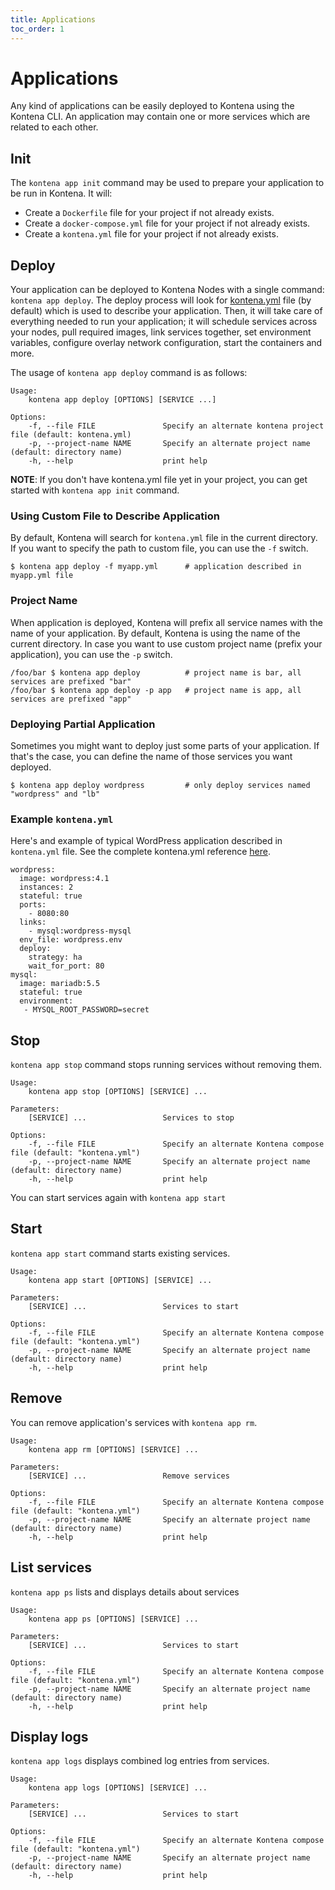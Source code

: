 ```yaml
---
title: Applications
toc_order: 1
---
```


# Applications

Any kind of applications can be easily deployed to Kontena using the Kontena CLI. An application may contain one or more services which are related to each other.

## Init

The `kontena app init` command may be used to prepare your application to be run in Kontena. It will:

* Create a `Dockerfile` file for your project if not already exists.
* Create a `docker-compose.yml` file for your project if not already exists.
* Create a `kontena.yml` file for your project if not already exists.

## Deploy

Your application can be deployed to Kontena Nodes with a single command: `kontena app deploy`. The deploy process will look for [kontena.yml](../references/kontena-yml.md) file (by default) which is used to describe your application. Then, it will take care of everything needed to run your application; it will schedule services across your nodes, pull required images, link services together, set environment variables, configure overlay network configuration, start the containers and more.

The usage of `kontena app deploy` command is as follows:

```
Usage:
    kontena app deploy [OPTIONS] [SERVICE ...]

Options:
    -f, --file FILE               Specify an alternate kontena project file (default: kontena.yml)
    -p, --project-name NAME       Specify an alternate project name (default: directory name)
    -h, --help                    print help
```

**NOTE**: If you don't have kontena.yml file yet in your project, you can get started with `kontena app init` command.

### Using Custom File to Describe Application

By default, Kontena will search for `kontena.yml` file in the current directory. If you want to specify the path to custom file, you can use the `-f` switch.

```
$ kontena app deploy -f myapp.yml      # application described in myapp.yml file
```

### Project Name

When application is deployed, Kontena will prefix all service names with the name of your application. By default, Kontena is using the name of the current directory. In case you want to use custom project name (prefix your application), you can use the `-p` switch.

```
/foo/bar $ kontena app deploy          # project name is bar, all services are prefixed "bar"
/foo/bar $ kontena app deploy -p app   # project name is app, all services are prefixed "app"
```

### Deploying Partial Application

Sometimes you might want to deploy just some parts of your application. If that's the case, you can define the name of those services you want deployed.

```
$ kontena app deploy wordpress         # only deploy services named "wordpress" and "lb"
```

### Example `kontena.yml`

Here's and example of typical WordPress application described in `kontena.yml` file. See the complete kontena.yml reference [here](../references/kontena-yml.md). 

```
wordpress:
  image: wordpress:4.1
  instances: 2
  stateful: true
  ports:
    - 8080:80
  links:
    - mysql:wordpress-mysql
  env_file: wordpress.env
  deploy:
    strategy: ha
    wait_for_port: 80
mysql:
  image: mariadb:5.5
  stateful: true
  environment:
   - MYSQL_ROOT_PASSWORD=secret
```

## Stop

`kontena app stop` command stops running services without removing them.

```
Usage:
    kontena app stop [OPTIONS] [SERVICE] ...

Parameters:
    [SERVICE] ...                 Services to stop

Options:
    -f, --file FILE               Specify an alternate Kontena compose file (default: "kontena.yml")
    -p, --project-name NAME       Specify an alternate project name (default: directory name)
    -h, --help                    print help
```

You can start services again with `kontena app start`

## Start

`kontena app start` command starts existing services.

```
Usage:
    kontena app start [OPTIONS] [SERVICE] ...

Parameters:
    [SERVICE] ...                 Services to start

Options:
    -f, --file FILE               Specify an alternate Kontena compose file (default: "kontena.yml")
    -p, --project-name NAME       Specify an alternate project name (default: directory name)
    -h, --help                    print help
```

## Remove

You can remove application's services with `kontena app rm`.

```
Usage:
    kontena app rm [OPTIONS] [SERVICE] ...

Parameters:
    [SERVICE] ...                 Remove services

Options:
    -f, --file FILE               Specify an alternate Kontena compose file (default: "kontena.yml")
    -p, --project-name NAME       Specify an alternate project name (default: directory name)
    -h, --help                    print help
```

## List services

`kontena app ps` lists and displays details about services

```
Usage:
    kontena app ps [OPTIONS] [SERVICE] ...

Parameters:
    [SERVICE] ...                 Services to start

Options:
    -f, --file FILE               Specify an alternate Kontena compose file (default: "kontena.yml")
    -p, --project-name NAME       Specify an alternate project name (default: directory name)
    -h, --help                    print help
```

## Display logs

`kontena app logs` displays combined log entries from services.

```
Usage:
    kontena app logs [OPTIONS] [SERVICE] ...

Parameters:
    [SERVICE] ...                 Services to start

Options:
    -f, --file FILE               Specify an alternate Kontena compose file (default: "kontena.yml")
    -p, --project-name NAME       Specify an alternate project name (default: directory name)
    -h, --help                    print help
```
